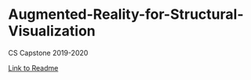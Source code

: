 # Augmented-Reality-for-Structural-Visualization
CS Capstone 2019-2020

[Link to Readme](https://docs.google.com/document/d/1oUkUq7KiI3Z6mWifp752n-0yzJQIxaVc/edit)
